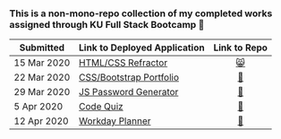 ### This is a non-mono-repo collection of my completed works assigned through KU Full Stack Bootcamp 💪

| Submitted     | Link to Deployed Application         | Link to Repo  |
| ------------- |:-------------|:--------------------:|
| 15 Mar 2020   | [HTML/CSS Refractor](https://angelpsch.github.io/html-css-refractor) | [😸](https://github.com/angelpsch/html-css-refractor) |
| 22 Mar 2020   | [CSS/Bootstrap Portfolio](https://angelpsch.github.io/css-bootstrap-portfolio/)      |  [🐼](https://github.com/angelpsch/css-bootstrap-portfolio)              |
| 29 Mar 2020   | [JS Password Generator](https://angelpsch.github.io/password-generator/)      | [🐨](https://github.com/angelpsch/password-generator)                  |  
| 5 Apr 2020 | [Code Quiz](https://angelpsch.github.io/code-quiz/) | [🦄](https://github.com/angelpsch/code-quiz)
| 12 Apr 2020 | [Workday Planner](https://angelpsch.github.io/day-planner/) | [🦖](https://github.com/angelpsch/day-planner)
